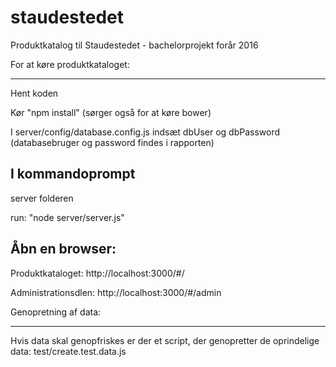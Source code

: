 # staudestedet
Produktkatalog til Staudestedet - bachelorprojekt forår 2016

For at køre produktkataloget:

***************************************
Hent koden

Kør "npm install" (sørger også for at køre bower)

I server/config/database.config.js indsæt dbUser og dbPassword (databasebruger og password findes i rapporten)


I kommandoprompt 
----------------------
server folderen

run: "node server/server.js"

Åbn en browser:
-----------------------
Produktkataloget: http://localhost:3000/#/

Administrationsdlen: http://localhost:3000/#/admin


Genopretning af data:

****************************************

Hvis data skal genopfriskes er der et script, der genopretter de oprindelige data:
test/create.test.data.js
